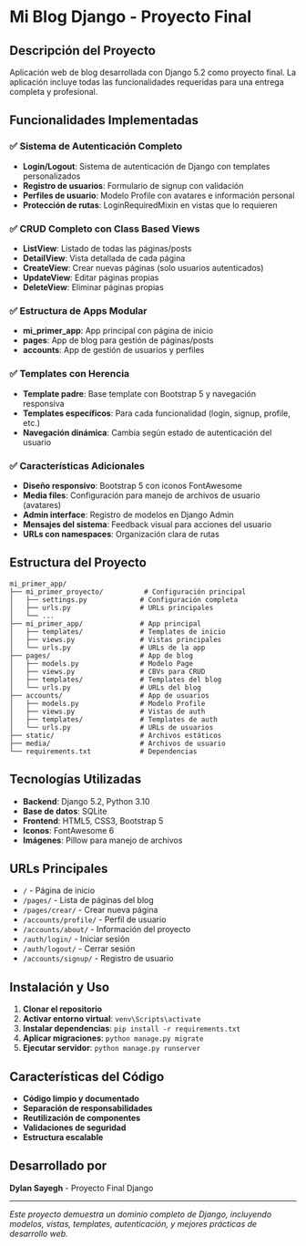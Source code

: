 # Mi Blog Django - Proyecto Final

## Descripción del Proyecto
Aplicación web de blog desarrollada con Django 5.2 como proyecto final. La aplicación incluye todas las funcionalidades requeridas para una entrega completa y profesional.

## Funcionalidades Implementadas

### ✅ Sistema de Autenticación Completo
- **Login/Logout**: Sistema de autenticación de Django con templates personalizados
- **Registro de usuarios**: Formulario de signup con validación
- **Perfiles de usuario**: Modelo Profile con avatares e información personal
- **Protección de rutas**: LoginRequiredMixin en vistas que lo requieren

### ✅ CRUD Completo con Class Based Views
- **ListView**: Listado de todas las páginas/posts
- **DetailView**: Vista detallada de cada página
- **CreateView**: Crear nuevas páginas (solo usuarios autenticados)
- **UpdateView**: Editar páginas propias
- **DeleteView**: Eliminar páginas propias

### ✅ Estructura de Apps Modular
- **mi_primer_app**: App principal con página de inicio
- **pages**: App de blog para gestión de páginas/posts
- **accounts**: App de gestión de usuarios y perfiles

### ✅ Templates con Herencia
- **Template padre**: Base template con Bootstrap 5 y navegación responsiva
- **Templates específicos**: Para cada funcionalidad (login, signup, profile, etc.)
- **Navegación dinámica**: Cambia según estado de autenticación del usuario

### ✅ Características Adicionales
- **Diseño responsivo**: Bootstrap 5 con iconos FontAwesome
- **Media files**: Configuración para manejo de archivos de usuario (avatares)
- **Admin interface**: Registro de modelos en Django Admin
- **Mensajes del sistema**: Feedback visual para acciones del usuario
- **URLs con namespaces**: Organización clara de rutas

## Estructura del Proyecto

```
mi_primer_app/
├── mi_primer_proyecto/          # Configuración principal
│   ├── settings.py             # Configuración completa
│   ├── urls.py                 # URLs principales
│   └── ...
├── mi_primer_app/              # App principal
│   ├── templates/              # Templates de inicio
│   ├── views.py                # Vistas principales
│   └── urls.py                 # URLs de la app
├── pages/                      # App de blog
│   ├── models.py               # Modelo Page
│   ├── views.py                # CBVs para CRUD
│   ├── templates/              # Templates del blog
│   └── urls.py                 # URLs del blog
├── accounts/                   # App de usuarios
│   ├── models.py               # Modelo Profile
│   ├── views.py                # Vistas de auth
│   ├── templates/              # Templates de auth
│   └── urls.py                 # URLs de usuarios
├── static/                     # Archivos estáticos
├── media/                      # Archivos de usuario
└── requirements.txt            # Dependencias
```

## Tecnologías Utilizadas
- **Backend**: Django 5.2, Python 3.10
- **Base de datos**: SQLite
- **Frontend**: HTML5, CSS3, Bootstrap 5
- **Iconos**: FontAwesome 6
- **Imágenes**: Pillow para manejo de archivos

## URLs Principales
- `/` - Página de inicio
- `/pages/` - Lista de páginas del blog
- `/pages/crear/` - Crear nueva página
- `/accounts/profile/` - Perfil de usuario
- `/accounts/about/` - Información del proyecto
- `/auth/login/` - Iniciar sesión
- `/auth/logout/` - Cerrar sesión
- `/accounts/signup/` - Registro de usuario

## Instalación y Uso

1. **Clonar el repositorio**
2. **Activar entorno virtual**: `venv\Scripts\activate`
3. **Instalar dependencias**: `pip install -r requirements.txt`
4. **Aplicar migraciones**: `python manage.py migrate`
5. **Ejecutar servidor**: `python manage.py runserver`

## Características del Código
- **Código limpio y documentado**
- **Separación de responsabilidades**
- **Reutilización de componentes**
- **Validaciones de seguridad**
- **Estructura escalable**

## Desarrollado por
**Dylan Sayegh** - Proyecto Final Django

---
*Este proyecto demuestra un dominio completo de Django, incluyendo modelos, vistas, templates, autenticación, y mejores prácticas de desarrollo web.*
